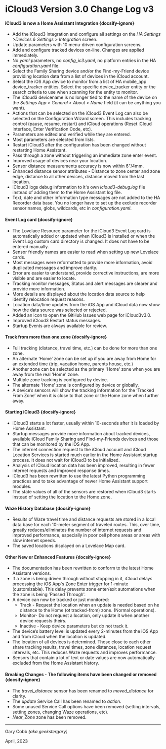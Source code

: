 # iCloud3 Version 3.0 Change Log v3



#### iCloud3 is now a Home Assistant Integration  {docsify-ignore}
- Add the iCloud3 Integration and configure all settings on the *HA Settings >Devices & Settings > Integration* screen.
- Update parameters with 10 menu-driven configuration screens.
- Add and configure tracked devices on-line. Changes are applied immediately.
- No *yaml* parameters, no *config_ic3.yaml*, no platform entries in the HA *configuration.yaml* file.
- Select the Family Sharing device and/or the Find-my-Friend device providing location data from a list of devices in the iCloud account.
- Select the iOS App device to monitor from a list of HA mobile_app device_tracker entities. Select the specific device_tracker entity or the search criteria to use when scanning for the entity to monitor.
- The iCloud3 devicename is no longer tied to the name of the device on the *Settings App > General > About > Name* field (it can be anything you want).
- Actions that can be selected on the iCloud3 Event Log can also be selected on the Configuration Wizard screen. This includes tracking control (pause, resume, restart) and iCloud operations (Reset iCloud Interface, Enter Verification Code, etc).
- Parameters are edited and verified while they are entered.
- Most parameters are selected from lists.
- Restart iCloud3 after the configuration has been changed without restarting Home Assistant.
- Pass through a zone without triggering an immediate zone enter event.
- Improved usage of devices near your location.
- Sensor distance measurements accuracy is now within 6"/4mm.
- Enhanced distance sensor attributes - Distance to zone center and zone edge, distance to all other devices, distance moved from the last location.
- iCloud3 logs debug information to it's own *icloud3-debug.log* file instead of adding them to the Home Assistant log file.
- Text, date and other information type messages are not added to the HA Recorder data base. You no longer have to set up the exclude recorder sensor names, globs, wildcards, etc in *configuration.yaml*.

#### Event Log card  {docsify-ignore}

- The Lovelace Resource parameter for the iCloud3 Event Log card is automatically added or updated when iCloud3 is installed or when the Event Log custom card directory is changed. It does not have to be entered manually.
- Sensor friendly names are easier to read when setting up new Lovelace cards.
- Most messages were reformatted to provide more information, avoid duplicated messages and improve clarity.
- Error are easier to understand, provide corrective instructions, are more visible and are easier to locate.
- Tracking monitor messages, Status and alert messages are clearer and provide more information.
- More details are displayed about the location data source to help identify relocation request reasons.
- Location data/time updates from the iOS App and iCloud data now show how the data source was selected or rejected. 
- Added an icon to open the GitHub Issues web page for iCloud3v3.0.
- Improved iCloud3 Restart status messages.
- Startup Events are always available for review.

#### Track from more than one zone  {docsify-ignore}

- Full tracking (distance, travel time, etc.) can be done for more than one zone.
- An alternate ‘Home’ zone can be set up if you are away from Home for an extended time (trip, vacation home, parents house, etc.)
- Another zone can be selected as the primary 'Home' zone when you are away from the real 'Home' zone.
- Multiple zone tracking is configured by device.
- The alternate ‘Home’ zone is configured by device or globally.
- A device’s sensors will show the tracking information for the ‘Tracked From Zone’ when it is close to that zone or the Home zone when further away.

#### Starting iCloud3  {docsify-ignore}

- iCloud3 starts a lot faster, usually within 10-seconds after it is loaded by Home Assistant. 
- Startup messages provide more information about tracked devices, available iCloud Family Sharing and Find-my-Friends devices and those that can be monitored by the iOS App.
- The internet connection request to the iCloud account and iCloud Location Services is started much earlier in the Home Assistant startup process. It does not wait for iCloud3 to be initialized.
- Analysis of iCloud location data has been improved, resulting in fewer internet requests and improved response times.
- iCloud3 has been rewritten to use the latest Python programming practices and to take advantage of newer Home Assistant support modules.
- The state values of all of the sensors are restored when iCloud3 starts instead of setting the location to the Home zone.

#### Waze History Database  {docsify-ignore}

- Results of Waze travel time and distance requests are stored in a local data base for each 10-meter segment of traveled routes. This, over time, greatly reduces/eliminates the number of internet requests and improved performance, especially in poor cell phone areas or areas with slow internet speeds.
- The saved locations displayed on a Lovelace Map card.

#### Other New or Enhanced Features  {docsify-ignore}

- The documentation has been rewritten to conform to the latest Home Assistant versions.
- If a zone is being driven through without stopping in it, iCloud delays processing the iOS App's Zone Enter trigger for 1-minute (customizable). This delay prevents zone enter/exit automations when the zone is being 'Passed Through'.
- A device can now be tracked or just monitored:
  - Track - Request the location when an update is needed based on he distance to the Home (ot tracked-from) zone. (Normal operations).
  - Monitor- Do not request a location, only update it when another device requests theirs.
  - Inactive - Keep device parameters but do not track it.
- The device’s battery level is updated every 2-minutes from the iOS App and from iCloud when the location is updated.
- The location of all devices is determined. Those close to each other share tracking results, travel times, zone distances, location request intervals, etc. This reduces Waze requests and improves performance.
- Sensors that contain a lot of text or date values are now automatically excluded from the Home Assistant history. 

#### Breaking Changes - The following items have been changed or removed  {docsify-ignore}

- The *travel_distance* sensor has been renamed to *moved_distance* for clarity.
- The *update* Service Call has been renamed to *action*.
- Some unused Service Call options have been removed (setting intervals, setting zones, changing Waze operations, etc).
- *Near_Zone* zone has been removed.

------
Gary Cobb *(aka geekstergary)*

April, 2023


